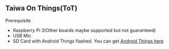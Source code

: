 ## Taiwa On Things(ToT)

Prerequisite

- Raspberry Pi 3(Other boards maybe supported but not guaranteed)
- USB Mic
- SD Card with Android Things flashed. You can get [Android Things here](https://developer.android.com/things/hardware/index.html)
